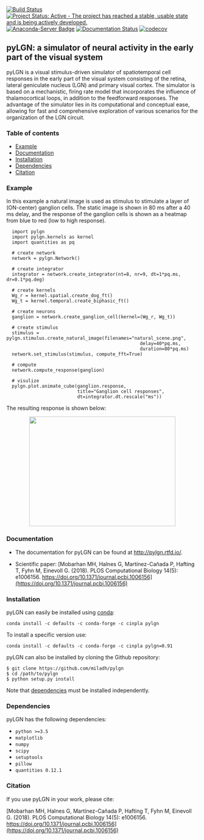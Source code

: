 [![Build Status](https://travis-ci.org/miladh/pylgn.svg?branch=dev)](https://travis-ci.org/miladh/pylgn)
[![Project Status: Active - The project has reached a stable, usable state and is being actively developed.](http://www.repostatus.org/badges/latest/active.svg)](http://www.repostatus.org/#active)
[![Anaconda-Server Badge](https://anaconda.org/cinpla/pylgn/badges/installer/conda.svg)](https://anaconda.org/cinpla/pylgn)
[![Documentation Status](https://readthedocs.org/projects/pylgn/badge/?version=latest)](http://pylgn.readthedocs.io/en/latest/?badge=latest)
[![codecov](https://codecov.io/gh/miladh/pylgn/branch/dev/graph/badge.svg)](https://codecov.io/gh/miladh/pylgn)



## pyLGN: a simulator of neural activity in the early part of the visual system 

pyLGN is a visual stimulus-driven simulator of spatiotemporal cell responses in the early part of the visual system consisting of the retina, lateral geniculate nucleus (LGN) and primary visual cortex. The simulator is based on a mechanistic, firing rate model that incorporates the influence of thalamocortical loops, in addition to the feedforward responses. The advantage of the simulator lies in its computational and conceptual ease, allowing for fast and comprehensive exploration of various scenarios for the organization of the LGN circuit.

### Table of contents

- [Example](#example)
- [Documentation](#documentation)
- [Installation](#installation)
- [Dependencies](#dependencies)
- [Citation](#citation)

### Example
In this example a natural image is used as stimulus to stimulate a layer of (ON-center) ganglion cells. The static image is shown in 80 ms after a 40 ms delay, and the response of the ganglion cells is shown as a heatmap from blue to red (low to high response).

      import pylgn
      import pylgn.kernels as kernel
      import quantities as pq

      # create network
      network = pylgn.Network()

      # create integrator
      integrator = network.create_integrator(nt=8, nr=9, dt=1*pq.ms, dr=0.1*pq.deg)

      # create kernels
      Wg_r = kernel.spatial.create_dog_ft()
      Wg_t = kernel.temporal.create_biphasic_ft()

      # create neurons
      ganglion = network.create_ganglion_cell(kernel=(Wg_r, Wg_t))

      # create stimulus
      stimulus = pylgn.stimulus.create_natural_image(filenames="natural_scene.png",
                                                     delay=40*pq.ms,
                                                     duration=80*pq.ms)
      network.set_stimulus(stimulus, compute_fft=True)

      # compute
      network.compute_response(ganglion)

      # visulize
      pylgn.plot.animate_cube(ganglion.response,
                              title="Ganglion cell responses",
                              dt=integrator.dt.rescale("ms"))

The resulting response is shown below:
<p align="center">
  <img width="384" height="288" src="https://github.com/miladh/pylgn/blob/dev/docs/images/natural_scene.gif">
</p>


### Documentation 
- The documentation for pyLGN can be found at http://pylgn.rtfd.io/.

- Scientific paper: [Mobarhan MH, Halnes G, Martínez-Cañada P, Hafting T, Fyhn M, Einevoll G. (2018). PLOS Computational Biology 14(5): e1006156. https://doi.org/10.1371/journal.pcbi.1006156](https://doi.org/10.1371/journal.pcbi.1006156)


### Installation

pyLGN can easily be installed using [conda](https://www.anaconda.com/download/):

    conda install -c defaults -c conda-forge -c cinpla pylgn

To install a specific version use:

    conda install -c defaults -c conda-forge -c cinpla pylgn=0.91

pyLGN can also be installed by cloning the Github repository:

    $ git clone https://github.com/miladh/pylgn
    $ cd /path/to/pylgn
    $ python setup.py install

Note that [dependencies](#dependencies) must be installed independently. 

### Dependencies

pyLGN has the following dependencies:

- `python >=3.5`
- `matplotlib`
- `numpy`
- `scipy`
- `setuptools`
- `pillow`
- `quantities 0.12.1`

### Citation
If you use pyLGN in your work, please cite:

[Mobarhan MH, Halnes G, Martínez-Cañada P, Hafting T, Fyhn M, Einevoll G. (2018). PLOS Computational Biology 14(5): e1006156. https://doi.org/10.1371/journal.pcbi.1006156](https://doi.org/10.1371/journal.pcbi.1006156)
